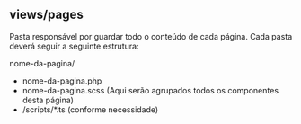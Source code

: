 ## views/pages

Pasta responsável por guardar todo o conteúdo de cada página.
Cada pasta deverá seguir a seguinte estrutura:

nome-da-pagina/

- nome-da-pagina.php
- nome-da-pagina.scss (Aqui serão agrupados todos os componentes desta página)
- /scripts/\*.ts (conforme necessidade)
